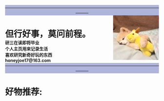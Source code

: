 <html>
    <head> 
        <meta charset="utf-8"> 
            <title>HoneyJoe</title> 
    </head>
    <body>
        <div id="container">
            <div id="footer" style="background-color:#afb4db;clear:both;text-align:center;">
                ———————————————————————————————————————
            </div>
            <div id="menu" style="height:px;width:px;float:left;">
                <div id="header" style="background-color:;">
                    <h1 style="margin-bottom:0;">但行好事，莫问前程。</h1>
                </div>
                <b>研三在读即将毕业</b><br>
                <b>个人主页用来记录生活</b><br>
                <b>喜欢研究新奇好玩的东西</b><br>
                <!-- <b>极客精神永世长存</b><br> -->
                <b>honeyjoe17@163.com</b><br>
            </div>
            <div id="content" style="height:150px;width:150px;float:right;">
                <div align=right>
                    <img src="image/joe.jpg" width="100%">
                </div>
            </div>
            <div id="footer" style="background-color:#afb4db;clear:both;text-align:center;">
                ———————————————————————————————————————
            </div>
        </div>
        <div id="No1" style="background-color:;">
            <h1 style="margin-bottom:0;"><b>好物推荐:</b></h1>
        </div>
    </body>
</html>


<!-- <div id="content" style="background-color:#ffffff;height:200px;width:200px;float:right;"> -->